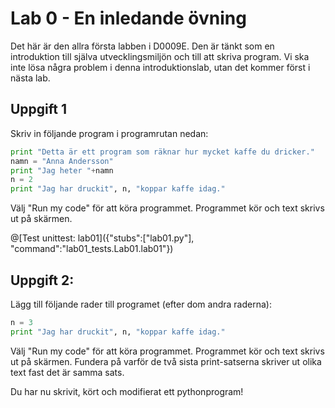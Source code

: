 # Lab 0 - En inledande övning 

Det här är den allra första labben i D0009E. Den är tänkt som en introduktion till själva utvecklingsmiljön och till att skriva program. Vi ska inte lösa några problem i denna introduktionslab, utan det kommer först i nästa lab. 

## Uppgift 1

Skriv in följande program i programrutan nedan:

```python
print "Detta är ett program som räknar hur mycket kaffe du dricker."
namn = "Anna Andersson"
print "Jag heter "+namn
n = 2
print "Jag har druckit", n, "koppar kaffe idag."
```

Välj "Run my code" för att köra programmet. Programmet kör och text skrivs ut på skärmen.

@[Test unittest: lab01]({"stubs":["lab01.py"], "command":"lab01_tests.Lab01.lab01"})

## Uppgift 2:

Lägg till följande rader till programet (efter dom andra raderna):

```python
n = 3
print "Jag har druckit", n, "koppar kaffe idag."
```

Välj "Run my code" för att köra programmet. Programmet kör och text skrivs ut på skärmen. Fundera på varför de två sista print-satserna skriver ut olika text fast det är samma sats. 

Du har nu skrivit, kört och modifierat ett pythonprogram! 